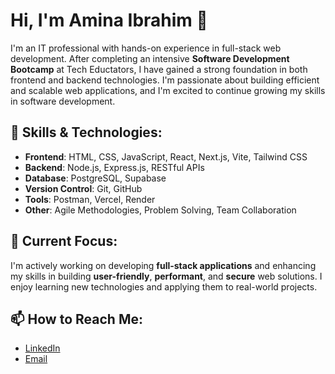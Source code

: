 # Hi, I'm Amina Ibrahim 👋

I'm an IT professional with hands-on experience in full-stack web development. After completing an intensive **Software Development Bootcamp** at Tech Eductators, I have gained a strong foundation in both frontend and backend technologies. I'm passionate about building efficient and scalable web applications, and I'm excited to continue growing my skills in software development.

## 🚀 Skills & Technologies:

- **Frontend**: HTML, CSS, JavaScript, React, Next.js, Vite, Tailwind CSS
- **Backend**: Node.js, Express.js, RESTful APIs
- **Database**: PostgreSQL, Supabase
- **Version Control**: Git, GitHub
- **Tools**: Postman, Vercel, Render
- **Other**: Agile Methodologies, Problem Solving, Team Collaboration

## 🌱 Current Focus:
I'm actively working on developing **full-stack applications** and enhancing my skills in building **user-friendly**, **performant**, and **secure** web solutions. I enjoy learning new technologies and applying them to real-world projects.

## 📫 How to Reach Me:
- [LinkedIn](https://www.linkedin.com/in/amina-ibrahim-78944623b/)
- [Email](mailto:amina7585@gmail.com)
